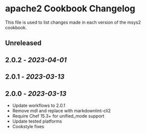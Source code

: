# apache2 Cookbook Changelog

This file is used to list changes made in each version of the msys2 cookbook.

## Unreleased

## 2.0.2 - *2023-04-01*

## 2.0.1 - *2023-03-13*

## 2.0.0 - *2023-03-13*

- Update workflows to 2.0.1
- Remove mdl and replace with markdownlint-cli2
- Require Chef 15.3+ for unified_mode support
- Update tested platforms
- Cookstyle fixes
